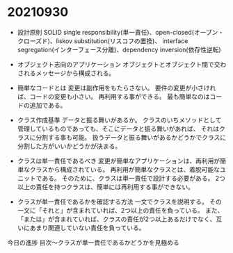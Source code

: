 # 20210930

- 設計原則
SOLID
single responsibility(単一責任)、open-closed(オープン・クローズド)、liskov substitution(リスコフの置換)、
interface segregation(インターフェース分離)、dependency inversion(依存性逆転)

- オブジェクト志向のアプリケーション
オブジェクトとオブジェクト間で交わされるメッセージから構成される。

- 簡単なコードとは
変更は副作用をもたらさない。
要件の変更が小さければ、コードの変更も小さい。
再利用する事ができる。
最も簡単なのはコードの追加である。

- クラス作成基準
データと振る舞いがあるか。
クラスのいちメソッドとして管理しているものであっても、そこにデータと振る舞いがあれば、
それはクラスに分割する事も可能。
扱うデータと振る舞いがあるかどうかでクラスに分割した方がいいかどうかが決まる。

- クラスは単一責任であるべき
変更が簡単なアプリケーションは、再利用が簡単なクラスから構成されている。
再利用が簡単なクラスとは、着脱可能なユニットである。
そのために、クラスは単一責任で設計する必要がある。
2つ以上の責任を持つクラスは、簡単には再利用する事ができない。

- クラスが単一責任であるかを確認する方法
一文でクラスを説明する。
その一文に「それと」が含まれていれば、2つ以上の責任を負っている。
また、「または」が含まれていれば、クラスの責任が2つ以上あるだけでなく、互いにあまり関連していない責任を負っている。

今日の進捗
目次〜クラスが単一責任であるかどうかを見極める
